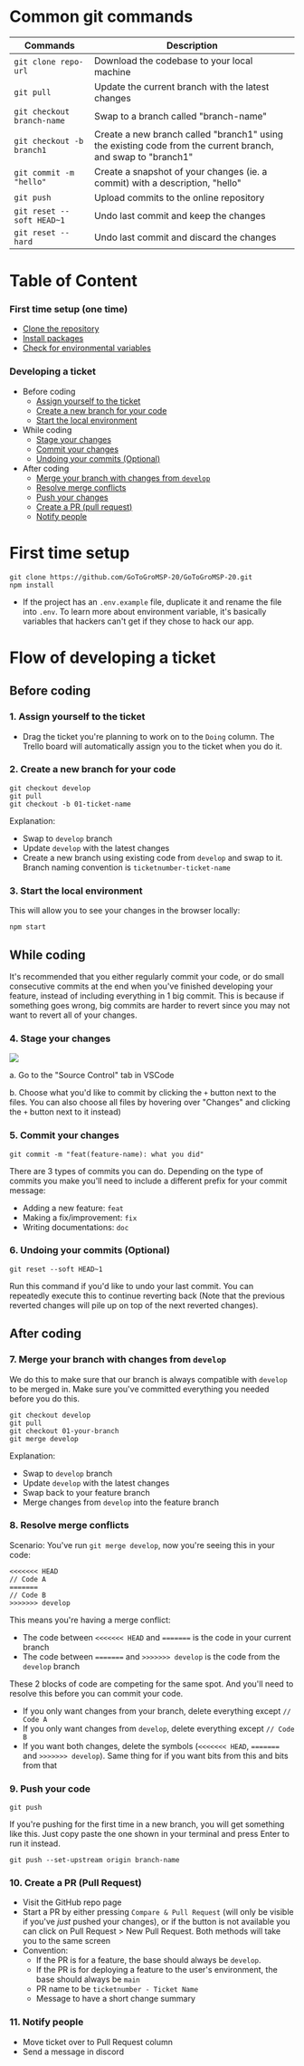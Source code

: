 # Common git commands
| Commands                       | Description                                                                                                  |
|--------------------------------|--------------------------------------------------------------------------------------------------------------|
| `git clone repo-url` | Download the codebase to your local machine                                                                  |
| `git pull`                     | Update the current branch with the latest changes                                                            |
| `git checkout branch-name`     | Swap to a branch called "branch-name"                                                                        |
| `git checkout -b branch1`      | Create a new branch called "branch1" using the existing code from the current branch, and swap to "branch1" |
| `git commit -m "hello"`        | Create a snapshot of your changes (ie. a commit) with a description, "hello"                                 |
| `git push`                     | Upload commits to the online repository                                                                      |
| `git reset --soft HEAD~1`      | Undo last commit and keep the changes                                                                        |
| `git reset --hard`             | Undo last commit and discard the changes                                                                     |

# Table of Content
### First time setup (one time)
  - [Clone the repository](first-time-setup)
  - [Install packages](first-time-setup)
  - [Check for environmental variables](first-time-setup)
### Developing a ticket
- Before coding
  - [Assign yourself to the ticket](#1-assign-yourself-to-the-ticket)
  - [Create a new branch for your code](#2-create-a-new-branch-for-your-code)
  - [Start the local environment](#3-start-the-local-environment)
- While coding
  - [Stage your changes](#4-stage-your-changes)
  - [Commit your changes](#5-commit-your-changes)
  - [Undoing your commits (Optional)](#6-undoing-your-commits-optional)
- After coding
  - [Merge your branch with changes from `develop`](#7-merge-your-branch-with-changes-from-develop)
  - [Resolve merge conflicts](#8-resolve-merge-conflicts)
  - [Push your changes](#9-push-your-code)
  - [Create a PR (pull request)](#10-create-a-pr-pull-request)
  - [Notify people](#11-notify-people)

# First time setup
```
git clone https://github.com/GoToGroMSP-20/GoToGroMSP-20.git
npm install
```
- If the project has an `.env.example` file, duplicate it and rename the file into `.env`. To learn more about environment variable, it's basically variables that hackers can't get if they chose to hack our app.

# Flow of developing a ticket
## Before coding
### 1. Assign yourself to the ticket
- Drag the ticket you're planning to work on to the `Doing` column. The Trello board will automatically assign you to the ticket when you do it.

### 2. Create a new branch for your code
```
git checkout develop
git pull
git checkout -b 01-ticket-name
```
Explanation:
- Swap to `develop` branch
- Update `develop` with the latest changes
- Create a new branch using existing code from `develop` and swap to it. Branch naming convention is `ticketnumber-ticket-name`

### 3. Start the local environment
This will allow you to see your changes in the browser locally:
```
npm start
```

## While coding
It's recommended that you either regularly commit your code, or do small consecutive commits at the end when you've finished developing your feature, instead of including everything in 1 big commit. This is because if something goes wrong, big commits are harder to revert since you may not want to revert all of your changes. 

### 4. Stage your changes
![](./docs/staging-code.png)

a. Go to the "Source Control" tab in VSCode

b. Choose what you'd like to commit by clicking the `+` button next to the files. You can also choose all files by hovering over "Changes" and clicking the `+` button next to it instead)

### 5. Commit your changes
```
git commit -m "feat(feature-name): what you did"
```
There are 3 types of commits you can do. Depending on the type of commits you make you'll need to include a different prefix for your commit message:
- Adding a new feature: `feat`
- Making a fix/improvement: `fix`
- Writing documentations: `doc`

### 6. Undoing your commits (Optional)
```
git reset --soft HEAD~1
```
Run this command if you'd like to undo your last commit. You can repeatedly execute this to continue reverting back (Note that the previous reverted changes will pile up on top of the next reverted changes).

## After coding

### 7. Merge your branch with changes from `develop`
We do this to make sure that our branch is always compatible with `develop` to be merged in. Make sure you've committed everything you needed before you do this.
```
git checkout develop
git pull
git checkout 01-your-branch
git merge develop
```
Explanation:
- Swap to `develop` branch
- Update `develop` with the latest changes
- Swap back to your feature branch
- Merge changes from `develop` into the feature branch

### 8. Resolve merge conflicts
Scenario: You've run `git merge develop`, now you're seeing this in your code: 
```
<<<<<<< HEAD
// Code A
=======
// Code B
>>>>>>> develop
```
This means you're having a merge conflict:
- The code between `<<<<<<< HEAD` and `=======` is the code in your current branch
- The code between `=======` and `>>>>>>> develop` is the code from the `develop` branch

These 2 blocks of code are competing for the same spot. And you'll need to resolve this before you can commit your code.
- If you only want changes from your branch, delete everything except `// Code A`
- If you only want changes from `develop`, delete everything except `// Code B`
- If you want both changes, delete the symbols (`<<<<<<< HEAD`, `=======` and `>>>>>>> develop`). Same thing for if you want bits from this and bits from that

### 9. Push your code
```
git push
```
If you're pushing for the first time in a new branch, you will get something like this. Just copy paste the one shown in your terminal and press Enter to run it instead.
```
git push --set-upstream origin branch-name
```

### 10. Create a PR (Pull Request)
- Visit the GitHub repo page
- Start a PR by either pressing `Compare & Pull Request` (will only be visible if you've *just* pushed your changes), or if the button is not available you can click on Pull Request > New Pull Request. Both methods will take you to the same screen
- Convention:
    - If the PR is for a feature, the base should always be `develop`.
    - If the PR is for deploying a feature to the user's environment, the base should always be `main`
    - PR name to be `ticketnumber - Ticket Name`
    - Message to have a short change summary

### 11. Notify people
- Move ticket over to Pull Request column
- Send a message in discord